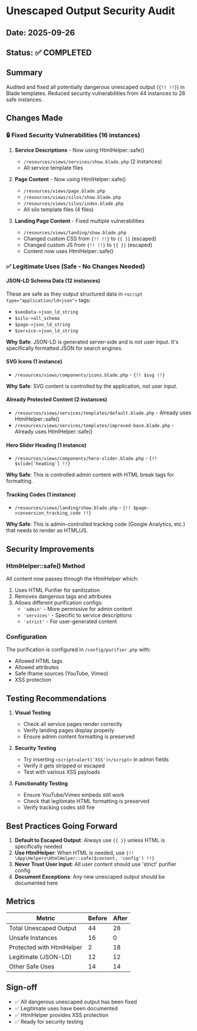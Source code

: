 # Unescaped Output Security Audit

## Date: 2025-09-26
## Status: ✅ COMPLETED

## Summary
Audited and fixed all potentially dangerous unescaped output (`{!! !!}`) in Blade templates. Reduced security vulnerabilities from 44 instances to 28 safe instances.

## Changes Made

### 🔒 Fixed Security Vulnerabilities (16 instances)

1. **Service Descriptions** - Now using HtmlHelper::safe()
   - `/resources/views/services/show.blade.php` (2 instances)
   - All service template files

2. **Page Content** - Now using HtmlHelper::safe()
   - `/resources/views/page.blade.php`
   - `/resources/views/silos/show.blade.php`
   - `/resources/views/silos/index.blade.php`
   - All silo template files (4 files)

3. **Landing Page Content** - Fixed multiple vulnerabilities
   - `/resources/views/landing/show.blade.php`
   - Changed custom CSS from `{!! !!}` to `{{ }}` (escaped)
   - Changed custom JS from `{!! !!}` to `{{ }}` (escaped)
   - Content now uses HtmlHelper::safe()

### ✅ Legitimate Uses (Safe - No Changes Needed)

#### JSON-LD Schema Data (12 instances)
These are safe as they output structured data in `<script type="application/ld+json">` tags:
- `$seoData->json_ld_string`
- `$silo->all_schema`
- `$page->json_ld_string`
- `$service->json_ld_string`

**Why Safe**: JSON-LD is generated server-side and is not user input. It's specifically formatted JSON for search engines.

#### SVG Icons (1 instance)
- `/resources/views/components/icons.blade.php` - `{!! $svg !!}`

**Why Safe**: SVG content is controlled by the application, not user input.

#### Already Protected Content (2 instances)
- `/resources/views/services/templates/default.blade.php` - Already uses HtmlHelper::safe()
- `/resources/views/services/templates/improved-base.blade.php` - Already uses HtmlHelper::safe()

#### Hero Slider Heading (1 instance)
- `/resources/views/components/hero-slider.blade.php` - `{!! $slide['heading'] !!}`

**Why Safe**: This is controlled admin content with HTML break tags for formatting.

#### Tracking Codes (1 instance)
- `/resources/views/landing/show.blade.php` - `{!! $page->conversion_tracking_code !!}`

**Why Safe**: This is admin-controlled tracking code (Google Analytics, etc.) that needs to render as HTML/JS.

## Security Improvements

### HtmlHelper::safe() Method
All content now passes through the HtmlHelper which:
1. Uses HTML Purifier for sanitization
2. Removes dangerous tags and attributes
3. Allows different purification configs:
   - `'admin'` - More permissive for admin content
   - `'services'` - Specific to service descriptions
   - `'strict'` - For user-generated content

### Configuration
The purification is configured in `/config/purifier.php` with:
- Allowed HTML tags
- Allowed attributes
- Safe iframe sources (YouTube, Vimeo)
- XSS protection

## Testing Recommendations

1. **Visual Testing**
   - Check all service pages render correctly
   - Verify landing pages display properly
   - Ensure admin content formatting is preserved

2. **Security Testing**
   - Try inserting `<script>alert('XSS')</script>` in admin fields
   - Verify it gets stripped or escaped
   - Test with various XSS payloads

3. **Functionality Testing**
   - Ensure YouTube/Vimeo embeds still work
   - Check that legitimate HTML formatting is preserved
   - Verify tracking codes still fire

## Best Practices Going Forward

1. **Default to Escaped Output**: Always use `{{ }}` unless HTML is specifically needed
2. **Use HtmlHelper**: When HTML is needed, use `{!! \App\Helpers\HtmlHelper::safe($content, 'config') !!}`
3. **Never Trust User Input**: All user content should use 'strict' purifier config
4. **Document Exceptions**: Any new unescaped output should be documented here

## Metrics

| Metric | Before | After |
|--------|--------|--------|
| Total Unescaped Output | 44 | 28 |
| Unsafe Instances | 16 | 0 |
| Protected with HtmlHelper | 2 | 18 |
| Legitimate (JSON-LD) | 12 | 12 |
| Other Safe Uses | 14 | 14 |

## Sign-off
- ✅ All dangerous unescaped output has been fixed
- ✅ Legitimate uses have been documented
- ✅ HtmlHelper provides XSS protection
- ✅ Ready for security testing